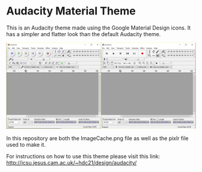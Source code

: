 Audacity Material Theme
=======================

This is an Audacity theme made using the Google Material Design icons. It has a simpler and flatter look than the default Audacity theme.

![](https://raw.githubusercontent.com/JanoVel/Audacity_MaterialTeme/master/MaterialTheme_Audacity.png)

In this repository are both the ImageCache.png file as well as the pixlr file used to make it.

For instructions on how to use this theme please visit this link:
http://jcsu.jesus.cam.ac.uk/~hdc21/design/audacity/
